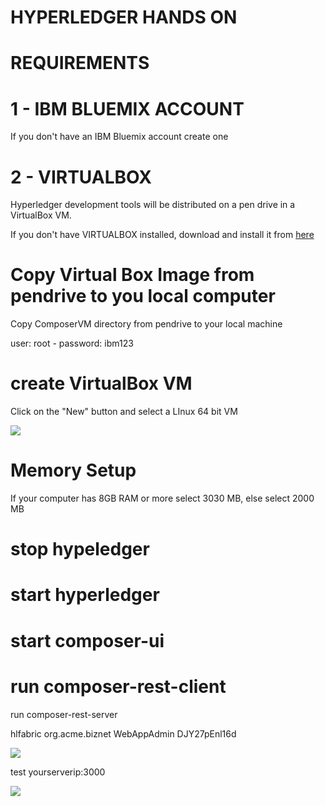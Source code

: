 # HYPERLEDGER HANDS ON 

# REQUIREMENTS 

# 1 - IBM BLUEMIX ACCOUNT

If you don't have an IBM Bluemix account create one  

# 2 - VIRTUALBOX

Hyperledger development tools will be distributed on a pen drive in a VirtualBox VM. 

If you don't have VIRTUALBOX installed, download and install it from [here](https://www.virtualbox.org/wiki/Downloads) 


# Copy Virtual Box Image from pendrive to you local computer

Copy ComposerVM directory from pendrive to your local machine

user: root - password: ibm123


# create VirtualBox VM

Click on the "New" button and select a LInux 64 bit VM

![](https://raw.githubusercontent.com/plucena/hyperledger/master/virtualbox/con1.png)


# Memory Setup

If your computer has 8GB RAM or more select 3030 MB, else select 2000 MB 


# stop hypeledger

# start hyperledger

# start composer-ui

# run composer-rest-client

run composer-rest-server

hlfabric
org.acme.biznet
WebAppAdmin
DJY27pEnl16d

![](https://raw.githubusercontent.com/plucena/fabric-composer-install/master/con7.png)

test yourserverip:3000

![](https://raw.githubusercontent.com/plucena/fabric-composer-install/master/con9.png)


